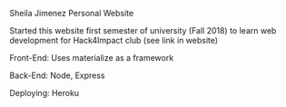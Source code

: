 Sheila Jimenez Personal Website

Started this website first semester of university (Fall 2018) to learn web development for Hack4Impact club (see link in website)


Front-End: Uses materialize as a framework

Back-End: Node, Express

Deploying: Heroku

